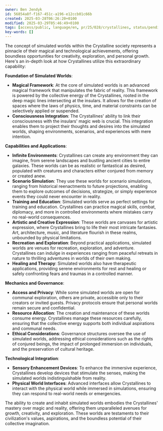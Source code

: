 ```yaml
---
owner: Ben Jendyk
id: 56854a8f-f167-451c-a196-e12ccb01c66b
created: 2025-03-28T06:26:20+0100
modified: 2025-03-29T05:46:49+0100
tags: [access/public, language/en, pr/25/028/crystallines, status/pending]
key-words: []
---
```


The concept of simulated worlds within the Crystalline society represents a pinnacle of their magical and technological achievements, offering boundless opportunities for creativity, exploration, and personal growth. Here's an in-depth look at how Crystallines utilize this extraordinary capability:

**Foundation of Simulated Worlds**:
- **Magical Framework**: At the core of simulated worlds is an advanced magical framework that manipulates the fabric of reality. This framework is powered by the collective energy of the Crystallines, rooted in the deep magic lines intersecting at the insulars. It allows for the creation of spaces where the laws of physics, time, and material constraints can be selectively applied or suspended.
- **Consciousness Integration**: The Crystallines' ability to link their consciousness with the insulars' magic web is crucial. This integration enables them to project their thoughts and desires into the simulated worlds, shaping environments, scenarios, and experiences with mere intention.

**Capabilities and Applications**:
- **Infinite Environments**: Crystallines can create any environment they can imagine, from serene landscapes and bustling ancient cities to entire galaxies. These worlds can be as realistic or fantastical as desired, populated with creatures and characters either conjured from memory or created anew.
- **Scenario Simulation**: They use these worlds for scenario simulations, ranging from historical reenactments to future projections, enabling them to explore outcomes of decisions, strategize, or simply experience events they could never encounter in reality.
- **Training and Education**: Simulated worlds serve as perfect settings for training and education. Crystallines can practice magical skills, combat, diplomacy, and more in controlled environments where mistakes carry no real-world consequences.
- **Artistic and Creative Expression**: These worlds are canvases for artistic expression, where Crystallines bring to life their most intricate fantasies. Art, architecture, music, and literature flourish in these realms, unbounded by physical limitations.
- **Recreation and Exploration**: Beyond practical applications, simulated worlds are venues for recreation, exploration, and adventure. Crystallines can indulge in experiences ranging from peaceful retreats in nature to thrilling adventures in worlds of their own making.
- **Healing and Therapy**: Simulated worlds also have therapeutic applications, providing serene environments for rest and healing or safely confronting fears and traumas in a controlled manner.

**Mechanics and Governance**:
- **Access and Privacy**: While some simulated worlds are open for communal exploration, others are private, accessible only to their creators or invited guests. Privacy protocols ensure that personal worlds remain secure and confidential.
- **Resource Allocation**: The creation and maintenance of these worlds consume energy. Crystallines manage these resources carefully, ensuring that the collective energy supports both individual aspirations and communal needs.
- **Ethical Considerations**: Governance structures oversee the use of simulated worlds, addressing ethical considerations such as the rights of conjured beings, the impact of prolonged immersion on individuals, and the preservation of cultural heritage.

**Technological Integration**:
- **Sensory Enhancement Devices**: To enhance the immersive experience, Crystallines develop devices that stimulate the senses, making the simulated worlds indistinguishable from reality.
- **Physical World Interfaces**: Advanced interfaces allow Crystallines to interact with the physical world while immersed in simulations, ensuring they can respond to real-world needs or emergencies.

The ability to create and inhabit simulated worlds embodies the Crystallines' mastery over magic and reality, offering them unparalleled avenues for growth, creativity, and exploration. These worlds are testaments to their civilization's values, aspirations, and the boundless potential of their collective imagination.